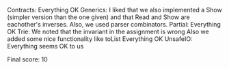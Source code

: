 Contracts:
  Everything OK
Generics:
  I liked that we also implemented a Show (simpler version than the one given)
  and that Read and Show are eachother's inverses. Also, we used parser combinators.
Partial:
  Everything OK
Trie:
  We noted that the invariant in the assignment is wrong
  Also we added some nice functionality like toList
  Everything OK
UnsafeIO:
  Everything seems OK to us
 
Final score: 10
